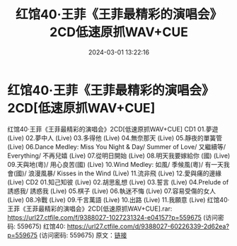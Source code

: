 ﻿---
title: 红馆40·王菲《王菲最精彩的演唱会》2CD低速原抓WAV+CUE
date: 2024-03-01 13:22:16
categories: WAV车载音乐、镜像
tags: 华语中文
---
# 红馆40·王菲《王菲最精彩的演唱会》2CD[低速原抓WAV+CUE]

红馆40·王菲《王菲最精彩的演唱会》2CD[低速原抓WAV+CUE]
CD1
01.夢遊 (Live)
02.夢中人 (Live)
03.多得他 (Live)
04.無奈那天 (Live)
05.靜夜的單簧管 (Live)
06.Dance Medley: Miss You Night & Day/ Summer of Love/ 又繼續等/
Everything/ 不再兒嬉 (Live)
07.從明日開始 (Live)
08.明天我要嫁給你 (國) (Live)
09.天與地(粵)/ 用心良苦(國) (Live)
10.Wind Medley: 如風/ 季候風(粵)/ 有一天我會(國)/ 浪漫風暴/ Kisses in the Wind
(Live)
11.流非飛 (Live)
12.愛與痛的邊緣 (Live)
CD2
01.知己知彼 (Live)
02.胡思亂想 (Live)
03.誓言 (Live)
04.Prelude of 誘惑我/ 誘惑我 (Live)
05.棋子 (Live)
06.執迷不悔 (Live)
07.容易受傷的女人 (Live)
08.冷戰 (Live)
09.千言萬語 (Live)
10.出路 (Live)
11.我願意 (Live)
红馆40·王菲《王菲最精彩的演唱会》2CD[低速原抓WAV+CUE].rar: https://url27.ctfile.com/f/9388027-1027231324-e04157?p=559675
(访问密码: 559675)
红馆40: https://url27.ctfile.com/d/9388027-60226339-2d62ea?p=559675
(访问密码: 559675)
原文：[链接](https://blog.sina.com.cn/s/blog_1647c7e76010314js.html)